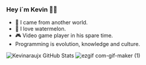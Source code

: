 ### Hey i´m Kevin 👊🏼

- 🌌  I came from another world.
- 🍉  I love watermelon. 
- 🎮  Video game player in his spare time.  
- Programming is evolution, knowledge and culture.

![Kevinaraujx GitHub Stats](https://kevinaraujx-github-readme-stats-kevinaraujx.vercel.app/api?username=kevinaraujx&show_icons=true)       ![ezgif com-gif-maker (1)](https://user-images.githubusercontent.com/82170234/115326695-12d9d780-a164-11eb-8ba8-41793bd9445f.gif)

